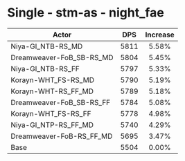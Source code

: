 # Single - stm-as - night_fae
| Actor | DPS | Increase |
|---|:---:|:---:|
|Niya-GI_NTB-RS_MD|5811|5.58%|
|Dreamweaver-FoB_SB-RS_MD|5804|5.45%|
|Niya-GI_NTB-RS_FF|5797|5.33%|
|Korayn-WHT_FS-RS_MD|5790|5.19%|
|Korayn-WHT-RS_FF_MD|5789|5.18%|
|Dreamweaver-FoB_SB-RS_FF|5784|5.08%|
|Korayn-WHT_FS-RS_FF|5778|4.98%|
|Niya-GI_NTP-RS_FF_MD|5740|4.29%|
|Dreamweaver-FoB-RS_FF_MD|5695|3.47%|
|Base|5504|0.00%|
